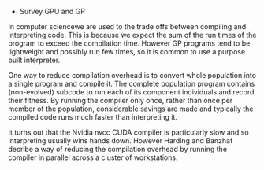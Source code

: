 - Survey GPU and GP

In computer sciencewe are used to the trade offs between compiling and
interpreting code. This is because we expect the sum of the run times of the
program to exceed the compilation time. However GP programs tend to be
lightweight and possibly run few times, so it is common to use a purpose built
interpreter.

One way to reduce compilation overhead is to convert whole population into a
single program and compile it. The complete population program contains
(non-evolved) subcode to run each of its component individuals and record their
fitness. By running the compiler only once, rather than once per member of the
population, considerable savings are made and typically the compiled code runs
much faster than interpreting it.

It turns out that the Nvidia nvcc CUDA compiler is particularly slow and so
interpreting usually wins hands down. However Harding and Banzhaf decribe a way
of reducing the compilation  overhead by running the compiler in parallel
across a cluster of workstations.

